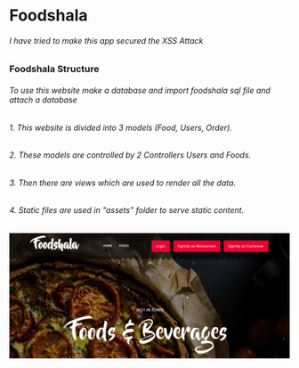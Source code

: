 # Foodshala

###### I have tried to make this app secured the XSS Attack

### Foodshala Structure
###### To use this website make a database and import foodshala sql file and attach a database

###### 1. This website is divided into 3 models (Food, Users, Order).
###### 2. These models are controlled by 2 Controllers Users and Foods.
###### 3. Then there are views which are used to render all the data.
###### 4. Static files are used in "assets" folder to serve static content. 
 
 
![alt text](image.png)
